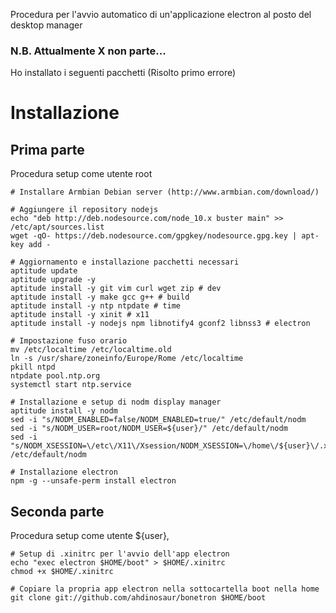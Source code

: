 Procedura per l'avvio automatico di un'applicazione electron al posto del desktop manager

### N.B. Attualmente X non parte...
Ho installato i seguenti pacchetti (Risolto primo errore)

# Installazione

## Prima parte
Procedura setup come utente root

```shell
# Installare Armbian Debian server (http://www.armbian.com/download/)

# Aggiungere il repository nodejs
echo "deb http://deb.nodesource.com/node_10.x buster main" >> /etc/apt/sources.list
wget -qO- https://deb.nodesource.com/gpgkey/nodesource.gpg.key | apt-key add -

# Aggiornamento e installazione pacchetti necessari
aptitude update
aptitude upgrade -y
aptitude install -y git vim curl wget zip # dev
aptitude install -y make gcc g++ # build
aptitude install -y ntp ntpdate # time
aptitude install -y xinit # x11
aptitude install -y nodejs npm libnotify4 gconf2 libnss3 # electron

# Impostazione fuso orario
mv /etc/localtime /etc/localtime.old
ln -s /usr/share/zoneinfo/Europe/Rome /etc/localtime
pkill ntpd
ntpdate pool.ntp.org
systemctl start ntp.service

# Installazione e setup di nodm display manager
aptitude install -y nodm
sed -i "s/NODM_ENABLED=false/NODM_ENABLED=true/" /etc/default/nodm
sed -i "s/NODM_USER=root/NODM_USER=${user}/" /etc/default/nodm
sed -i "s/NODM_XSESSION=\/etc\/X11\/Xsession/NODM_XSESSION=\/home\/${user}\/.xinitrc/" /etc/default/nodm

# Installazione electron
npm -g --unsafe-perm install electron
```

## Seconda parte
Procedura setup come utente ${user},

```shell
# Setup di .xinitrc per l'avvio dell'app electron
echo "exec electron $HOME/boot" > $HOME/.xinitrc
chmod +x $HOME/.xinitrc

# Copiare la propria app electron nella sottocartella boot nella home
git clone git://github.com/ahdinosaur/bonetron $HOME/boot
```

